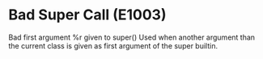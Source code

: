 # Bad Super Call (E1003)

Bad first argument %r given to super() Used when another argument than
the current class is given as first argument of the super builtin.
